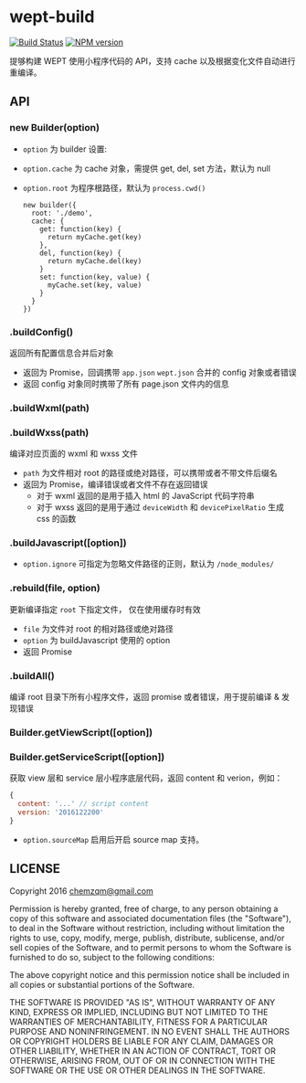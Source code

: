 # wept-build

[![Build Status](https://img.shields.io/travis/wetools/wept-build/master.svg?style=flat-square)](http://travis-ci.org/wetools/wept-build)
[![NPM version](https://img.shields.io/npm/v/wept-build.svg?style=flat-square)](https://www.npmjs.com/package/wept-build)

提够构建 WEPT 使用小程序代码的 API，支持 cache 以及根据变化文件自动进行重编译。

## API

### new Builder(option)

* `option` 为 builder 设置:
* `option.cache` 为 cache 对象，需提供 get, del, set 方法，默认为 null
* `option.root` 为程序根路径，默认为 `process.cwd()`

    ```
    new builder({
      root: './demo',
      cache: {
        get: function(key) {
          return myCache.get(key)
        },
        del, function(key) {
          return myCache.del(key)
        }
        set: function(key, value) {
          myCache.set(key, value)
        }
      }
    })
    ```

### .buildConfig()

返回所有配置信息合并后对象

* 返回为 Promise，回调携带 `app.json` `wept.json` 合并的 config 对象或者错误
* 返回 config 对象同时携带了所有 page.json 文件内的信息

### .buildWxml(path)
### .buildWxss(path)

编译对应页面的 wxml 和 wxss 文件

* `path` 为文件相对 root 的路径或绝对路径，可以携带或者不带文件后缀名
* 返回为 Promise，编译错误或者文件不存在返回错误
  * 对于 wxml 返回的是用于插入 html 的 JavaScript 代码字符串
  * 对于 wxss 返回的是用于通过 `deviceWidth` 和 `devicePixelRatio` 生成 css 的函数

### .buildJavascript([option])

* `option.ignore` 可指定为忽略文件路径的正则，默认为 `/node_modules/`

### .rebuild(file, option)

更新编译指定 `root` 下指定文件， 仅在使用缓存时有效

* `file` 为文件对 root 的相对路径或绝对路径
* `option` 为 buildJavascript 使用的 option
* 返回 Promise

### .buildAll()

编译 root 目录下所有小程序文件，返回 promise 或者错误，用于提前编译 & 发现错误

### Builder.getViewScript([option])
### Builder.getServiceScript([option])

获取 view 层和 service 层小程序底层代码，返回 content 和 verion，例如：

``` js
{
  content: '...' // script content
  version: '2016122200'
}
```

* `option.sourceMap` 启用后开启 source map 支持。

## LICENSE

Copyright 2016 chemzqm@gmail.com

Permission is hereby granted, free of charge, to any person obtaining
a copy of this software and associated documentation files (the "Software"),
to deal in the Software without restriction, including without limitation
the rights to use, copy, modify, merge, publish, distribute, sublicense,
and/or sell copies of the Software, and to permit persons to whom the
Software is furnished to do so, subject to the following conditions:

The above copyright notice and this permission notice shall be included
in all copies or substantial portions of the Software.

THE SOFTWARE IS PROVIDED "AS IS", WITHOUT WARRANTY OF ANY KIND,
EXPRESS OR IMPLIED, INCLUDING BUT NOT LIMITED TO THE WARRANTIES
OF MERCHANTABILITY, FITNESS FOR A PARTICULAR PURPOSE AND NONINFRINGEMENT.
IN NO EVENT SHALL THE AUTHORS OR COPYRIGHT HOLDERS BE LIABLE FOR ANY CLAIM,
DAMAGES OR OTHER LIABILITY, WHETHER IN AN ACTION OF CONTRACT,
TORT OR OTHERWISE, ARISING FROM, OUT OF OR IN CONNECTION WITH THE SOFTWARE
OR THE USE OR OTHER DEALINGS IN THE SOFTWARE.
